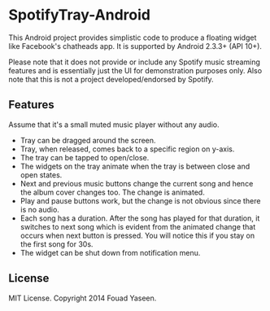 SpotifyTray-Android
===================
This Android project provides simplistic code to produce a floating widget like Facebook's chatheads app. It is supported by Android 2.3.3+ (API 10+).

Please note that it does not provide or include any Spotify music streaming features and is essentially just the UI for demonstration purposes only. Also note that this is not a project developed/endorsed by Spotify.

## Features
Assume that it's a small muted music player without any audio.
- Tray can be dragged around the screen.
- Tray, when released, comes back to a specific region on y-axis.
- The tray can be tapped to open/close.
- The widgets on the tray animate when the tray is between close and open states.
- Next and previous music buttons change the current song and hence the album cover changes too. The change is animated.
- Play and pause buttons work, but the change is not obvious since there is no audio.
- Each song has a duration. After the song has played for that duration, it switches to next song which is evident from the animated change that occurs when next button is pressed. You will notice this if you stay on the first song for 30s.
- The widget can be shut down from notification menu.

## License
MIT License. Copyright 2014 Fouad Yaseen.
